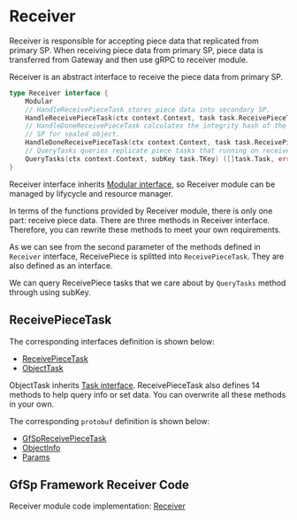 # Receiver

Receiver is responsible for accepting piece data that replicated from primary SP. When receiving piece data from primary SP, piece data is transferred from Gateway and then use gRPC to receiver module.

Receiver is an abstract interface to receive the piece data from primary SP.

```go
type Receiver interface {
    Modular
    // HandleReceivePieceTask stores piece data into secondary SP.
    HandleReceivePieceTask(ctx context.Context, task task.ReceivePieceTask, data []byte) error
    // HandleDoneReceivePieceTask calculates the integrity hash of the object and sign it, returns to the primary
    // SP for sealed object.
    HandleDoneReceivePieceTask(ctx context.Context, task task.ReceivePieceTask) ([]byte, []byte, error)
    // QueryTasks queries replicate piece tasks that running on receiver by task sub-key.
    QueryTasks(ctx context.Context, subKey task.TKey) ([]task.Task, error)
}
```

Receiver interface inherits [Modular interface](./common/lifecycle_modular.md#modular-interface), so Receiver module can be managed by lifycycle and resource manager.

In terms of the functions provided by Receiver module, there is only one part: receive piece data. There are three methods in Receiver interface. Therefore, you can rewrite these methods to meet your own requirements.

As we can see from the second parameter of the methods defined in `Receiver` interface, ReceivePiece is splitted into `ReceivePieceTask`. They are also defined as an interface.

We can query ReceivePiece tasks that we care about by `QueryTasks` method through using subKey.

## ReceivePieceTask

The corresponding interfaces definition is shown below:

- [ReceivePieceTask](./common/task.md#receivepiecetask)
- [ObjectTask](./common/task.md#objecttask)

ObjectTask inherits [Task interface](./common/task.md#task). ReceivePieceTask also defines 14 methods to help query info or set data. You can overwrite all these methods in your own.

The corresponding `protobuf` definition is shown below:

- [GfSpReceivePieceTask](./common/proto.md#gfspreceivepiecetask-proto)
- [ObjectInfo](./common/proto.md#objectinfo-proto)
- [Params](./common/proto.md#params-proto)

## GfSp Framework Receiver Code

Receiver module code implementation: [Receiver](https://github.com/bnb-chain/greenfield-storage-provider/tree/master/modular/receiver)
